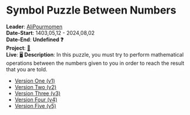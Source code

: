 # Symbol Puzzle Between Numbers
**Leader**: [AliPourmomen](https://pythonostad.ir/teacher/alipourmomen/)<br>
**Date-Start**: 1403,05,12 - 2024,08,02<br>
**Date-End**: **Undefined ❓**<br>
**Project**: [🎲](https://github.com/amirhossein-github/teacher-khateri/blob/main/side-projects/puzzle1/version/v5/README.md)<br>
**Live**: [🖥️](https://amirhossein-github.github.io/teacher-khateri/side-projects/puzzle1/version/v5/index.html)
**Description**: In this puzzle, you must try to perform mathematical operations between the numbers given to you in order to reach the result that you are told.

- [Version One (v1)](https://github.com/amirhossein-github/teacher-khateri/blob/main/side-projects/puzzle1/version/v1/README.md)
- [Version Two (v2)](https://github.com/amirhossein-github/teacher-khateri/blob/main/side-projects/puzzle1/version/v2/README.md)
- [Version Three (v3)](https://github.com/amirhossein-github/teacher-khateri/blob/main/side-projects/puzzle1/version/v3/README.md)
- [Version Four (v4)](https://github.com/amirhossein-github/teacher-khateri/blob/main/side-projects/puzzle1/version/v4/README.md)
- [Version Five (v5)](https://github.com/amirhossein-github/teacher-khateri/blob/main/side-projects/puzzle1/version/v5/README.md)